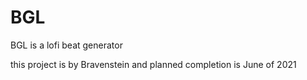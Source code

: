 # BGL

BGL is a lofi beat generator

this project is by Bravenstein and planned completion is June of 2021
